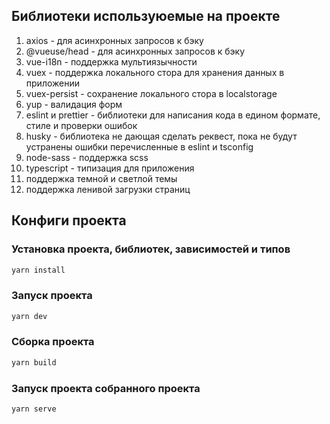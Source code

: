 ## Библиотеки используюемые на проекте


1. axios - для асинхронных запросов к бэку
2. @vueuse/head - для асинхронных запросов к бэку
3. vue-i18n - поддержка мультиязычности
4. vuex - поддержка локального стора для хранения данных в приложении
5. vuex-persist - сохранение локального стора в localstorage
6. yup - валидация форм
7. eslint и prettier - библиотеки для написания кода в едином формате, стиле и проверки ошибок
8. husky - библиотека не дающая сделать реквест, пока не будут устранены ошибки перечисленные в eslint и tsconfig
9. node-sass - поддержка scss
10. typescript - типизация для приложения
11. поддержка темной и светлой темы
12. поддержка ленивой загрузки страниц


## Конфиги проекта

### Установка проекта, библиотек, зависимостей и типов
```sh
yarn install
```

### Запуск проекта

```sh
yarn dev
```

### Сборка проекта

```sh
yarn build
```

### Запуск проекта собранного проекта

```sh
yarn serve
```
